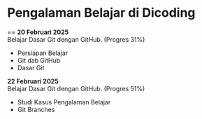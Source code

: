 # Pengalaman Belajar di Dicoding
==
**20 Februari 2025**<br>
Belajar Dasar Git dengan GitHub. (Progres 31%)
* Persiapan Belajar
* Git dab GitHub
* Dasar Git
  
**22 Februari 2025**<br>
Belajar Dasar Git dengan GitHub. (Progres 51%)
* Studi Kasus Pengalaman Belajar
* Git Branches
